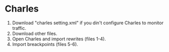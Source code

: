 # Charles
1. Download "charles setting.xml" if you din't configure Charles to monitor traffic.
2. Download other files.
3. Open Charles and import rewrites (files 1-4).
4. Import breackpoints (files 5-6).
